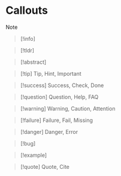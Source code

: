 # Callouts
> [!note]

> [!info]

>[!tldr]

> [!abstract]

> [!tip] Tip, Hint, Important

> [!success] Success, Check, Done

> [!question] Question, Help, FAQ

> [!warning] Warning, Caution, Attention

> [!failure] Failure, Fail, Missing

> [!danger] Danger, Error

> [!bug]

> [!example]

> [!quote] Quote, Cite

